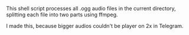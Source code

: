 This shell script processes all .ogg audio files in the current directory, splitting each file into two parts using ffmpeg.

I made this, because bigger audios couldn't be player on 2x in Telegram.